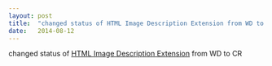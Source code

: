 ```yaml
---
layout: post
title:  "changed status of HTML Image Description Extension from WD to CR"
date:   2014-08-12
---
```


changed status of [HTML Image Description Extension](/spec/html-longdesc) from WD to CR

